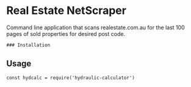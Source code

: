 # Real Estate NetScraper

Command line application that scans realestate.com.au for the last 100 pages of sold properties for desired post code.

```
### Installation
```


## Usage

```
const hydcalc = require('hydraulic-calculator')
```
